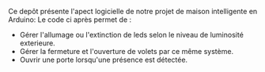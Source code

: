 Ce depôt présente l'apect logicielle de notre projet de maison intelligente en Arduino:
Le code ci après permet de :
- Gérer l'allumage ou l'extinction de leds selon le niveau de luminosité exterieure.
- Gérer la fermeture et l'ouverture de volets par ce même système.
- Ouvrir une porte lorsqu'une présence est détectée.
